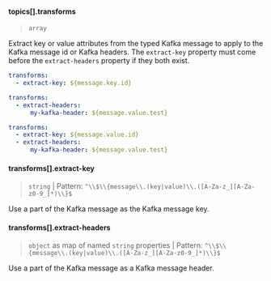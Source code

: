 #### topics[].transforms

> `array`

Extract key or value attributes from the typed Kafka message to apply to the Kafka message id or Kafka headers. The `extract-key` property must come before the `extract-headers` property if they both exist.

```yaml
transforms:
  - extract-key: ${message.key.id}
```

```yaml
transforms:
  - extract-headers:
      my-kafka-header: ${message.value.test}
```

```yaml
transforms:
  - extract-key: ${message.value.id}
  - extract-headers:
      my-kafka-header: ${message.value.test}
```

#### transforms[].extract-key

> `string` | Pattern: `^\\$\\{message\\.(key|value)\\.([A-Za-z_][A-Za-z0-9_]*)\\}$`

Use a part of the Kafka message as the Kafka message key.

#### transforms[].extract-headers

> `object` as map of named `string` properties | Pattern: `^\\$\\{message\\.(key|value)\\.([A-Za-z_][A-Za-z0-9_]*)\\}$`

Use a part of the Kafka message as a Kafka message header.

